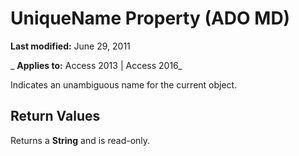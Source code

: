 
# UniqueName Property (ADO MD)

 **Last modified:** June 29, 2011

 _ **Applies to:** Access 2013 | Access 2016_



Indicates an unambiguous name for the current object.

## Return Values

Returns a  **String** and is read-only.


